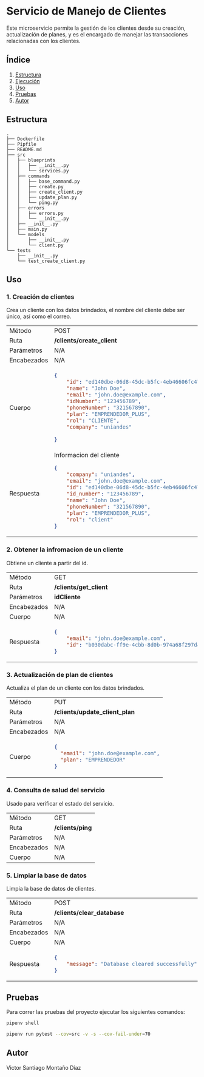 # Servicio de Manejo de Clientes

Este microservicio permite la gestión de los clientes desde su creación, actualización de planes, y es el encargado de manejar las transacciones relacionadas con los clientes.

## Índice

1. [Estructura](#estructura)
2. [Ejecución](#ejecución)
3. [Uso](#uso)
4. [Pruebas](#pruebas)
5. [Autor](#autor)

## Estructura

```plaintext
.
├── Dockerfile
├── Pipfile
├── README.md
├── src
│   ├── blueprints
│   │   ├── __init__.py
│   │   └── services.py
│   ├── commands
│   │   ├── base_command.py
│   │   ├── create.py
│   │   ├── create_client.py
│   │   ├── update_plan.py
│   │   └── ping.py
│   ├── errors
│   │   ├── errors.py
│   │   └── __init__.py
│   ├── __init__.py
│   ├── main.py
│   └── models
│       ├── __init__.py
│       └── client.py
└── tests
    ├── __init__.py
    └── test_create_client.py
```


## Uso

### 1. Creación de clientes

Crea un cliente con los datos brindados, el nombre del cliente debe ser único, así como el correo.

<table>
<tr>
<td> Método </td>
<td> POST </td>
</tr>
<tr>
<td> Ruta </td>
<td> <strong>/clients/create_client</strong> </td>
</tr>
<tr>
<td> Parámetros </td>
<td> N/A </td>
</tr>
<tr>
<td> Encabezados </td>
<td>N/A</td>
</tr>
<tr>
<td> Cuerpo </td>
<td>

```json
{
    "id": "ed140dbe-06d8-45dc-b5fc-4eb46606fc47",
    "name": "John Doe",
    "email": "john.doe@example.com",
    "idNumber": "123456789",
    "phoneNumber": "321567890",
    "plan": "EMPRENDEDOR_PLUS",
    "rol": "CLIENTE",
    "company": "uniandes"

}
```
</td>
</tr>
</td>
<td> Respuesta </td>
<td>
Informacion del cliente

```json
{
    "company": "uniandes",
    "email": "john.doe@example.com",
    "id": "ed140dbe-06d8-45dc-b5fc-4eb46606fc47",
    "id_number": "123456789",
    "name": "John Doe",
    "phoneNumber": "321567890",
    "plan": "EMPRENDEDOR_PLUS",
    "rol": "client"
}
```
</td>
<tr>

</table>

### 2. Obtener la infromacion de un cliente
Obtiene un cliente a partir del id.

<table>
<tr>
<td> Método </td>
<td> GET </td>
</tr>
<tr>
<td> Ruta </td>
<td> <strong>/clients/get_client</strong> </td>
</tr>
<tr>
<td> Parámetros </td>
<td> <strong>idCliente</strong></td>
</tr>
<tr>
<td> Encabezados </td>
<td>N/A</td>
</tr>
<tr>
<td> Cuerpo </td>
<td>
N/A
</td>
</tr>
</td>
<td> Respuesta </td>
<td>

```json
{
    "email": "john.doe@example.com",
    "id": "b030dabc-ff9e-4cbb-8d0b-974a68f297da"
}
```
</td>
<tr>

</table>

### 3. Actualización de plan de clientes

Actualiza el plan de un cliente con los datos brindados.

<table>
<tr>
<td> Método </td>
<td> PUT </td>
</tr>
<tr>
<td> Ruta </td>
<td> <strong>/clients/update_client_plan</strong> </td>
</tr>
<tr>
<td> Parámetros </td>
<td> N/A </td>
</tr>
<tr>
<td> Encabezados </td>
<td>N/A</td>
</tr>
<tr>
<td> Cuerpo </td>
<td>

```json
{
  "email": "john.doe@example.com",
  "plan": "EMPRENDEDOR"
}
```
</td>
</tr>
</table>



### 4. Consulta de salud del servicio

Usado para verificar el estado del servicio.

<table>
<tr>
<td> Método </td>
<td> GET </td>
</tr>
<tr>
<td> Ruta </td>
<td> <strong>/clients/ping</strong> </td>
</tr>
<tr>
<td> Parámetros </td>
<td> N/A </td>
</tr>
<tr>
<td> Encabezados </td>
<td>N/A</td>
</tr>
<tr>
<td> Cuerpo </td>
<td> N/A </td>
</tr>
</table>

### 5. Limpiar la base de datos

Limpia la base de datos de clientes.

<table>
<tr>
<td> Método </td>
<td> POST </td>
</tr>
<tr>
<td> Ruta </td>
<td> <strong>/clients/clear_database</strong> </td>
</tr>
<tr>
<td> Parámetros </td>
<td> N/A </td>
</tr>
<tr>
<td> Encabezados </td>
<td>N/A</td>
</tr>
<tr>
<td> Cuerpo </td>
<td>N/A</td>
</tr>
</td>
<td> Respuesta </td>
<td>

```json
{
    "message": "Database cleared successfully"
}
```
</td>
<tr>

</table>

## Pruebas

Para correr las pruebas del proyecto ejecutar los siguientes comandos: 

```bash
pipenv shell
```
```bash
pipenv run pytest --cov=src -v -s --cov-fail-under=70
```

## Autor

Victor Santiago Montaño Diaz
